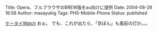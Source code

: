 Title: Opera、フルブラウザのBREW版をau向けに提供
Date: 2004-08-28 16:58
Author: masayukig
Tags: PHS-Mobile-Phone
Status: published

[ケータイWatch](http://k-tai.impress.co.jp/cda/article/news_toppage/20285.html)
おぉ。
でも、これが出たら、「京ぽん」も風前の灯か。。。
